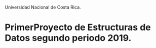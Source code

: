 Universidad Nacional de Costa Rica.

# PrimerProyecto de Estructuras de Datos segundo periodo 2019.
 
